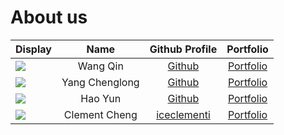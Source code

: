 # About us

Display | Name | Github Profile | Portfolio 
--------|:----:|:--------------:|:---------:
![](https://avatars0.githubusercontent.com/u/50083580?s=400&u=361572b20fcd6750428a1553c5388e5125b8ac13&v=4) | Wang Qin | [Github](https://github.com/wangqinNick) | [Portfolio](docs/team/wangqin.md)
![](https://via.placeholder.com/100.png?text=Photo) | Yang Chenglong | [Github](https://github.com/A11riseforme) | [Portfolio](docs/team/johndoe.md)
![](https://via.placeholder.com/100.png?text=Photo) | Hao Yun | [Github](https://github.com/HAOYUN49) | [Portfolio](docs/team/johndoe.md)
![](https://winaero.com/blog/wp-content/uploads/2019/09/Chrome-Incognito-Mode-Icon-256.png) | Clement Cheng | [iceclementi](https://github.com/iceclementi) | [Portfolio](docs/team/iceclementi.md)

